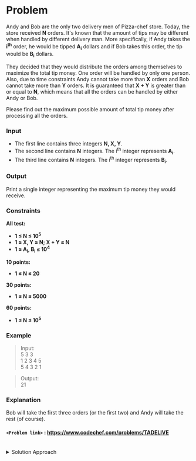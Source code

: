 # Problem
Andy and Bob are the only two delivery men of Pizza-chef store. Today, the store received **N** orders. It's known that the amount of tips may be different when handled by different delivery man. More specifically, if Andy takes the **i<sup>th</sup>** order, he would be tipped **A<sub>i</sub>** dollars and if Bob takes this order, the tip would be **B<sub>i</sub>** dollars.

They decided that they would distribute the orders among themselves to maximize the total tip money. One order will be handled by only one person. Also, due to time constraints Andy cannot take more than **X** orders and Bob cannot take more than **Y** orders. It is guaranteed that **X + Y** is greater than or equal to **N**, which means that all the orders can be handled by either Andy or Bob.

Please find out the maximum possible amount of total tip money after processing all the orders.

### Input
- The first line contains three integers **N, X, Y**.
- The second line contains **N** integers. The i<sup>th</sup> integer represents **A<sub>i</sub>**.
- The third line contains **N** integers. The i<sup>th</sup> integer represents **B<sub>i</sub>**.

### Output
Print a single integer representing the maximum tip money they would receive.

### Constraints
**All test:**
- **1 ≤ N ≤ 10<sup>5</sup>**
- **1 ≤ X, Y ≤ N; X + Y ≥ N**
- **1 ≤ A<sub>i</sub>, B<sub>i</sub> ≤ 10<sup>4</sup>**

**10 points:**
- **1 ≤ N ≤ 20**

**30 points:**
- **1 ≤ N ≤ 5000**

**60 points:**
- **1 ≤ N ≤ 10<sup>5</sup>** 

### Example
>Input:<br/>
5 3 3<br/>
1 2 3 4 5<br/>
5 4 3 2 1<br/>

>Output:<br/>
21<br/>

### Explanation
Bob will take the first three orders (or the first two) and Andy will take the rest (of course).

#### `<Problem link>` : <https://www.codechef.com/problems/TADELIVE>
<br/>
<details>
  <summary>Solution Approach</summary>
  
  ######
  
  
  
  ### References
  
  >http://discuss.codechef.com/problems/TADELIVE<br/>
  
</details>
